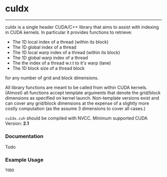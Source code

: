 # cuIdx

---
cuIdx is a single header CUDA/C++ library that aims to assist with indexing in CUDA kernels.
In particular it provides functions to retrieve:

- The 1D local index of a thread (within its block)
- The 1D global index of a thread
- The 1D local warp index of a thread (within its block)
- The 1D global warp index of a thread
- The the index of a thread w.r.t to it's warp (lane)
- The 1D block size of a thread block

for any number of grid and block dimensions. 

All library functions are meant to be called from within CUDA kernels. 
(Almost) all functions accept template arguments that denote the grid/block 
dimensions as specified on kernel launch. Non-template versions exist and
can cover any grid/block dimensions at the expense of a slightly more costly
computation (as the assume 3 dimensions to cover all cases.)

`cuIdx.cuh` should be compiled with NVCC. Minimum supported CUDA Version: **2.1**

### Documentation
Todo

### Example Usage
```
TODO
```
